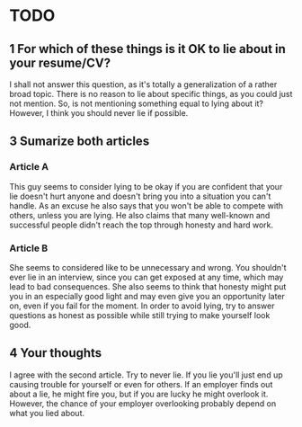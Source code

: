 # TODO

## 1 For which of these things is it OK to lie about in your resume/CV?

I shall not answer this question, as it's totally a generalization of a rather broad topic. There is no reason to lie about specific things, as you could just not mention. So, is not mentioning something equal to lying about it? However, I think you should never lie if possible.

## 3 Sumarize both articles

### Article A

This guy seems to consider lying to be okay if you are confident that your lie doesn't hurt anyone and doesn't bring you into a situation you can't handle. As an excuse he also says that you won't be able to compete with others, unless you are lying. He also claims that many well-known and successful people didn't reach the top through honesty and hard work.

### Article B

She seems to considered like to be unnecessary and wrong. You shouldn't ever lie in an interview, since you can get exposed at any time, which may lead to bad consequences. She also seems to think that honesty might put you in an especially good light and may even give you an opportunity later on, even if you fail for the moment. In order to avoid lying, try to answer questions as honest as possible while still trying to make yourself look good.

## 4 Your thoughts

I agree with the second article. Try to never lie. If you lie you'll just end up causing trouble for yourself or even for others.
If an employer finds out about a lie, he might fire you, but if you are lucky he might overlook it. However, the chance of your employer overlooking probably depend on what you lied about.